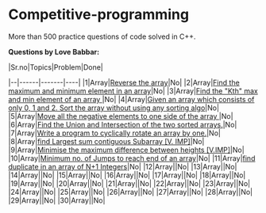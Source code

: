 # Competitive-programming
More than 500 practice questions of code solved in C++.




**Questions by Love Babbar:**


|Sr.no|Topics|Problem|Done|

|--|------|-------|----|
|1|Array|[Reverse the array](https://www.geeksforgeeks.org/write-a-program-to-reverse-an-array-or-string/)|No|
|2|Array|[Find the maximum and minimum element in an array](https://www.geeksforgeeks.org/maximum-and-minimum-in-an-array/)|No|
|3|Array|[Find the "Kth" max and min element of an array ](https://practice.geeksforgeeks.org/problems/kth-smallest-element/0)|No|
|4|Array|[Given an array which consists of only 0, 1 and 2. Sort the array without using any sorting algo](https://practice.geeksforgeeks.org/problems/sort-an-array-of-0s-1s-and-2s/0)|No|
|5|Array|[Move all the negative elements to one side of the array ](https://www.geeksforgeeks.org/move-negative-numbers-beginning-positive-end-constant-extra-space/)|No|
|6|Array|[Find the Union and Intersection of the two sorted arrays.](https://practice.geeksforgeeks.org/problems/union-of-two-arrays/0)|No|
|7|Array|[Write a program to cyclically rotate an array by one.](https://practice.geeksforgeeks.org/problems/cyclically-rotate-an-array-by-one/0)|No|
|8|Array|[find Largest sum contiguous Subarray [V. IMP]](https://practice.geeksforgeeks.org/problems/kadanes-algorithm/0)|No|
|9|Array|[Minimise the maximum difference between heights [V.IMP]](https://practice.geeksforgeeks.org/problems/minimize-the-heights3351/1)|No|
|10|Array|[Minimum no. of Jumps to reach end of an array](https://practice.geeksforgeeks.org/problems/minimum-number-of-jumps/0)|No|
|11|Array|[find duplicate in an array of N+1 Integers](https://leetcode.com/problems/find-the-duplicate-number/)|No|
|12|Array|[]()|No|
|13|Array|[]()|No|
|14|Array|[]()|No|
|15|Array|[]()|No|
|16|Array|[]()|No|
|17|Array|[]()|No|
|18|Array|[]()|No|
|19|Array|[]()|No|
|20|Array|[]()|No|
|21|Array|[]()|No|
|22|Array|[]()|No|
|23|Array|[]()|No|
|24|Array|[]()|No|
|25|Array|[]()|No|
|26|Array|[]()|No|
|27|Array|[]()|No|
|28|Array|[]()|No|
|29|Array|[]()|No|
|30|Array|[]()|No|
